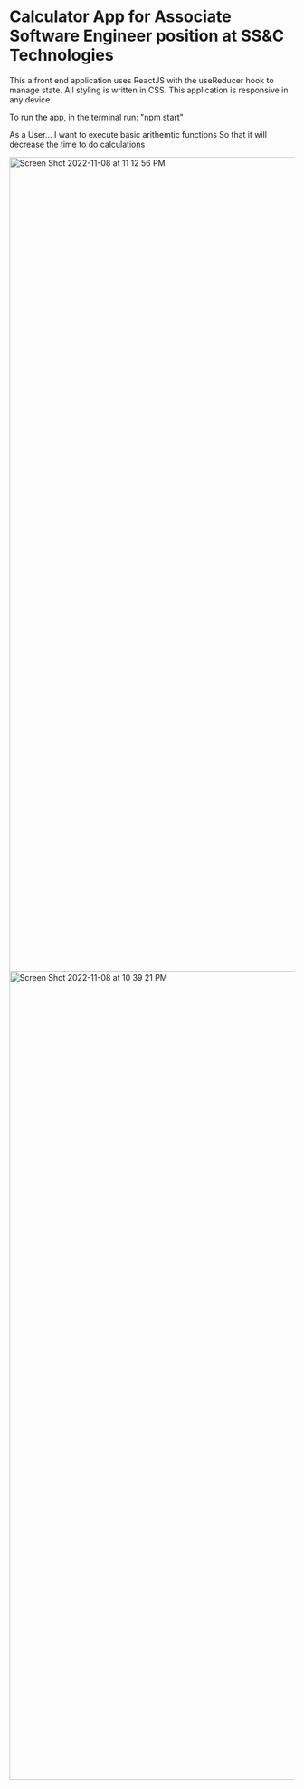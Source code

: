 # Calculator App for Associate Software Engineer position at SS&C Technologies

This a front end application uses ReactJS with the useReducer hook to manage state. All styling is written in CSS. This application is responsive in any device. 

To run the app, in the terminal run: "npm start"

As a User...
I want to execute basic arithemtic functions 
So that it will decrease the time to do calculations



<img width="1438" alt="Screen Shot 2022-11-08 at 11 12 56 PM" src="https://user-images.githubusercontent.com/64618285/200876116-ef3a5c91-e3f9-435c-be45-e91e5ef028c4.png">

<img width="1427" alt="Screen Shot 2022-11-08 at 10 39 21 PM" src="https://user-images.githubusercontent.com/64618285/200876550-207b4dfa-790c-4fc7-8687-b795898fa49c.png">



